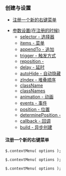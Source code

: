 ### 创建与设置 ###
- [注册一个新的右键菜单](#register-new-contextmenu)
+ [参数设置(在注册的时候)](#options-at-registration)
    - [selector - 选择器](#selector)
    - [items - 菜单](#items)
    - [appendTo - 追加](#appendto)
    - [trigger - 触发方式](#trigger)
    - [reposition - ](#reposition)
    - [delay - 延时](#delay)
    - [autoHide - 自动隐藏](#autohide)
    - [zIndex - 堆叠顺序](#zindex)
    - [className](#classname)
    - [classNames](#classnames)
    - [animation - 动画](#animation)
    - [events - 事件](#events)
    - [position - 位置](#position)
    - [determinePosition - ](#determineposition)
    - [callback - 回调](#callback)
    - [build - 异步创建](#build)

<h4 id="register-new-contextmenu">注册一个新的右键菜单</h4>

    $.contextMenu( options );

```$.contextMenu( options );```

	$.contextMenu( options );